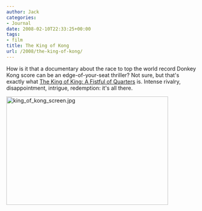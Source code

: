 ```yaml
---
author: Jack
categories:
- Journal
date: 2008-02-10T22:33:25+00:00
tags:
- film
title: The King of Kong
url: /2008/the-king-of-kong/
---
```


How is it that a documentary about the race to top the world record Donkey Kong score can be an edge-of-your-seat thriller? Not sure, but that's exactly what [The King of King: A Fistful of Quarters][1] is. Intense rivalry, disappointment, intrigue, redemption: it's all there. 

<img src="http://baty.net/files/king_of_kong_screen.jpg" alt="king_of_kong_screen.jpg" border="0" width="425" height="286" />

 [1]: http://beta.rottentomatoes.com/m/king_of_kong/